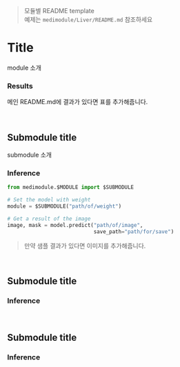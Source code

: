 > 모듈별 README template  
> 예제는 `medimodule/Liver/README.md` 참조하세요

# Title
module 소개

### Results

메인 README.md에 결과가 있다면 표를 추가해줍니다.

<br>

## Submodule title

submodule 소개



### Inference

```python
from medimodule.$MODULE import $SUBMODULE

# Set the model with weight
module = $SUBMODULE("path/of/weight")

# Get a result of the image
image, mask = model.predict("path/of/image", 
                            save_path="path/for/save")
```
> 만약 샘플 결과가 있다면 이미지를 추가해줍니다.



<br>

## Submodule title

### Inference

<br>

## Submodule title

### Inference
